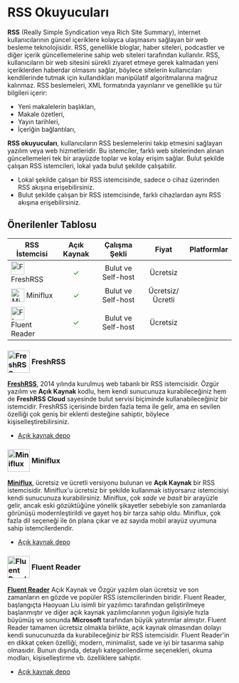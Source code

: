 <!-- NOTLAR
 - Bu kategoride lokal ve bulut tabanlı rss uygulamaları ayrı ayrı eklenebilir- tek bir tabloda belirtilebilir ancak lokal ve bulut tabanlı rss uygulamalarının farkı anlatılmalıdır.
 - Tablo eklemeyi unutmayın
 - Uygun görseller eklemeyi unutmayın.
 - İçerik kuralları ve ekleme yapmak sayfalarını ziyaret edebilirsiniz -->

# RSS Okuyucuları

**RSS** (Really Simple Syndication veya Rich Site Summary), internet kullanıcılarının güncel içeriklere kolayca ulaşmasını sağlayan bir web besleme teknolojisidir. RSS, genellikle bloglar, haber siteleri, podcastler ve diğer içerik güncellemelerine sahip web siteleri tarafından kullanılır. RSS, kullanıcıların bir web sitesini sürekli ziyaret etmeye gerek kalmadan yeni içeriklerden haberdar olmasını sağlar, böylece sitelerin kullanıcıları kendilerinde tutmak için kullandıkları manipülatif algoritmalarına mağruz kalınmaz. RSS beslemeleri, XML formatında yayınlanır ve genellikle şu tür bilgileri içerir:

- Yeni makalelerin başlıkları,
- Makale özetleri,
- Yayın tarihleri,
- İçeriğin bağlantıları,

**RSS okuyucuları**, kullanıcıların RSS beslemelerini takip etmesini sağlayan yazılım veya web hizmetleridir. Bu istemciler, farklı web sitelerinden alınan güncellemeleri tek bir arayüzde toplar ve kolay erişim sağlar. Bulut şekilde çalışan RSS istemcileri, lokal yada bulut şekilde çalışabilir.

- Lokal şekilde çalışan bir RSS istemcisinde, sadece o cihaz üzerinden RSS akışına erişebilirsiniz.
- Bulut şekilde çalışan bir RSS istemcisinde, farklı cihazlardan aynı RSS akışına erişebilirsiniz.

## Önerilenler Tablosu

| RSS İstemcisi | Açık Kaynak | Çalışma Şekli | Fiyat | Platformlar |
| --- | :---: | :---: | :---: | :---: |
| <img src="docs/images/freshrss.png" alt="FreshRSS" style="width: 30px; height: 30px; vertical-align: middle; display: inline-block;"> <span style="vertical-align: middle; display: inline-block;"> FreshRSS </span> | <span style="color: green;">✓</span> | Bulut ve Self-host | Ücretsiz | <i class="fa-solid fa-globe"></i> |
| <img src="docs/images/miniflux.png" alt="Miniflux" style="width: 30px; height: 30px; vertical-align: middle; display: inline-block;"> <span style="vertical-align: middle; display: inline-block;"> Miniflux </span> | <span style="color: green;">✓</span> | Bulut ve Self-host | Ücretsiz/Ücretli | <i class="fa-solid fa-globe"></i> |
| <img src="docs/images/fluentreader.png" alt="Fluent Reader" style="width: 30px; height: 30px; vertical-align: middle; display: inline-block;"> <span style="vertical-align: middle; display: inline-block;"> Fluent Reader </span> | <span style="color: green;">✓</span> | Bulut ve Self-host | Ücretsiz | <i class="fa-solid fa-globe"></i> |

### <span style="display: inline-block; vertical-align: middle;"><img src="docs/images/freshrss.png" alt="FreshRSS" style="width: 50px; height: 50px;"> </span> <span style="display: inline-block; vertical-align: middle;"> FreshRSS

[**FreshRSS**](https://freshrss.org), 2014 yılında kurulmuş web tabanlı bir RSS istemcisidir. Özgür yazılım ve **Açık Kaynak** kodlu, hem kendi sunucunuza kurabileceğiniz hem de **FreshRSS Cloud** sayesinde bulut servisi biçiminde kullanabileceğiniz bir istemcidir. FreshRSS içerisinde birden fazla tema ile gelir, ama en sevilen özelliği çok geniş bir eklenti desteğine sahiptir, böylece kişiselleştirebilirsiniz.

- [Açık kaynak depo](https://github.com/FreshRSS)

### <span style="display: inline-block; vertical-align: middle;"><img src="docs/images/miniflux.png" alt="Miniflux" style="width: 50px; height: 50px;"> </span> <span style="display: inline-block; vertical-align: middle;"> Miniflux

[**Miniflux**](https://miniflux.app), ücretsiz ve ücretli versiyonu bulunan ve **Açık Kaynak** bir RSS istemcisidir. Miniflux'u ücretsiz bir şekilde kullanmak istiyorsanız istemcisiyi kendi sunucunuza kurabilirsiniz. Miniflux, çok _sade ve basit_ bir arayüzle gelir, ancak eski gözüktüğüne yönelik şikayetler sebebiyle son zamanlarda görünüşü modernleştirildi ve gayet hoş bir tarza sahip oldu. Miniflux, çok fazla dil seçeneği ile ön plana çıkar ve az sayıda mobil arayüz uyumuna sahip istemcilerdendir.

- [Açık kaynak depo](https://github.com/miniflux/v2)

### <span style="display: inline-block; vertical-align: middle;"><img src="docs/images/fluentreader.png" alt="Fluent Reader" style="width: 50px; height: 50px;"> </span> <span style="display: inline-block; vertical-align: middle;"> Fluent Reader

[**Fluent Reader**](https://hyliu.me/fluent-reader/) Açık Kaynak ve Özgür yazılım olan ücretsiz ve son zamanların en gözde ve popüler RSS istemcilerinden biridir. Fluent Reader, başlangıçta Haoyuan Liu isimli bir yazılımcı tarafından geliştirilmeye başlanmıştır ve diğer açık kaynak yazılımcılarının yoğun ilgisiyle hızla büyümüş ve sonunda **Microsoft** tarafından büyük yatırımlar almıştır. Fluent Reader tamamen ücretsiz olmakla birlikte, açık kaynak olmasından dolayı kendi sunucunuzda da kurabileceğiniz bir RSS istemcisidir. Fluent Reader'in en dikkat çeken özelliği, modern, minimalist, sade ve iyi bir tasarıma sahip olmasıdır. Bunun dışında, detaylı kategorilendirme seçenekleri, okuma modları, kişiselleştirme vb. özelliklere sahiptir.

- [Açık kaynak depo](https://github.com/yang991178/fluent-reader)
